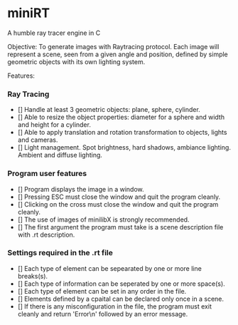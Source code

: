 # miniRT
A humble ray tracer engine in C

Objective: To generate images with Raytracing protocol. Each image will represent a scene, seen from a given angle and position, defined by simple geometric objects with its own lighting system.

Features:
### Ray Tracing
- [] Handle at least 3 geometric objects: plane, sphere, cylinder.
- [] Able to resize the object properties: diameter for a sphere and width and height for a cylinder.
- [] Able to apply translation and rotation transformation to objects, lights and cameras.
- [] Light management. Spot brightness, hard shadows, ambiance lighting. Ambient and diffuse lighting.

### Program user features
- [] Program displays the image in a window.
- [] Pressing ESC must close the window and quit the program cleanly.
- [] Clicking on the cross must close the window and quit the program cleanly.
- [] The use of images of minilibX is strongly recommended.
- [] The first argument the program must take is a scene description file with .rt description.

### Settings required in the .rt file
- [] Each type of element can be sepearated by one or more line breaks(s).
- [] Each type of information can be seperated by one or more space(s).
- [] Each type of element can be set in any order in the file.
- [] Elements defined by a cpaital can be declared only once in a scene.
- [] If there is any misconfiguration in the file, the program must exit cleanly and return 'Error\n' followed by an error message.
